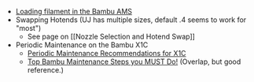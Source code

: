 - [Loading filament in the Bambu AMS](https://www.youtube.com/shorts/Zkqh_z94Nk4)
- Swapping Hotends (UJ has multiple sizes, default .4 seems to work for "most")
	- See page on [[Nozzle Selection and Hotend Swap]]
- Periodic Maintenance on the Bambu X1C
	- [Periodic Maintenance Recommendations for X1C](https://www.youtube.com/watch?v=CxubmTN1Srs)
	- [Top Bambu Maintenance Steps you MUST Do!](https://www.youtube.com/watch?v=OGBqoPyUdLE) (Overlap, but good reference.)